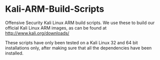 Kali-ARM-Build-Scripts
======================

Offensive Security Kali Linux ARM build scripts. We use these to build our official Kali Linux ARM images, 
as can be found at http://www.kali.org/downloads/

These scripts have only been tested on a Kali Linux 32 and 64 bit installations only, after making sure
that all the dependencies have been installed.
